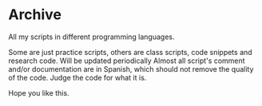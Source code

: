 # Archive
All my scripts in different programming languages.

Some are just practice scripts, others are class scripts, code snippets and research code.
Will be updated periodically
Almost all script's comment and/or documentation are in Spanish, which should not remove the quality of the code. Judge the code for what it is.

Hope you like this.

